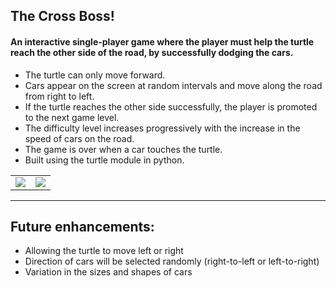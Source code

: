 ## The Cross Boss!
#### An interactive single-player game where the player must help the turtle reach the other side of the road, by successfully dodging the cars.

- The turtle can only move forward.
- Cars appear on the screen at random intervals and move along the road from right to left.
- If the turtle reaches the other side successfully, the player is promoted to the next game level.
- The difficulty level increases progressively with the increase in the speed of cars on the road.
- The game is over when a car touches the turtle.
- Built using the turtle module in python.

<table>
  <tr>
    <td>
      <img src="https://user-images.githubusercontent.com/73184612/128293281-5492671c-211a-4970-b8a9-b3c34b7e61c4.png"> </img>
  </td>
  <td>
      <img src="https://user-images.githubusercontent.com/73184612/128293303-330929fb-1e87-4836-aae9-2849122eeb58.png"> </img>
  </td>
  </tr>
  </table>
  
***
## Future enhancements:
- Allowing the turtle to move left or right
- Direction of cars will be selected randomly (right-to-left or left-to-right)
- Variation in the sizes and shapes of cars

